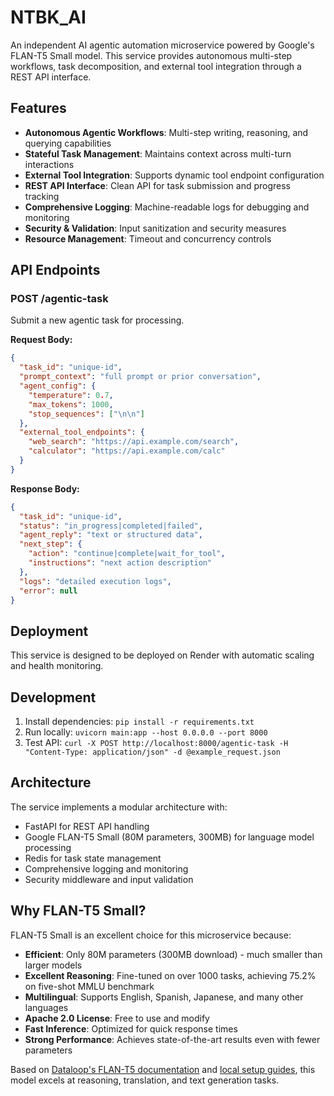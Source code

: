 # NTBK_AI

An independent AI agentic automation microservice powered by Google's FLAN-T5 Small model. This service provides autonomous multi-step workflows, task decomposition, and external tool integration through a REST API interface.

## Features

- **Autonomous Agentic Workflows**: Multi-step writing, reasoning, and querying capabilities
- **Stateful Task Management**: Maintains context across multi-turn interactions
- **External Tool Integration**: Supports dynamic tool endpoint configuration
- **REST API Interface**: Clean API for task submission and progress tracking
- **Comprehensive Logging**: Machine-readable logs for debugging and monitoring
- **Security & Validation**: Input sanitization and security measures
- **Resource Management**: Timeout and concurrency controls

## API Endpoints

### POST /agentic-task

Submit a new agentic task for processing.

**Request Body:**
```json
{
  "task_id": "unique-id",
  "prompt_context": "full prompt or prior conversation",
  "agent_config": {
    "temperature": 0.7,
    "max_tokens": 1000,
    "stop_sequences": ["\n\n"]
  },
  "external_tool_endpoints": {
    "web_search": "https://api.example.com/search",
    "calculator": "https://api.example.com/calc"
  }
}
```

**Response Body:**
```json
{
  "task_id": "unique-id",
  "status": "in_progress|completed|failed",
  "agent_reply": "text or structured data",
  "next_step": {
    "action": "continue|complete|wait_for_tool",
    "instructions": "next action description"
  },
  "logs": "detailed execution logs",
  "error": null
}
```

## Deployment

This service is designed to be deployed on Render with automatic scaling and health monitoring.

## Development

1. Install dependencies: `pip install -r requirements.txt`
2. Run locally: `uvicorn main:app --host 0.0.0.0 --port 8000`
3. Test API: `curl -X POST http://localhost:8000/agentic-task -H "Content-Type: application/json" -d @example_request.json`

## Architecture

The service implements a modular architecture with:
- FastAPI for REST API handling
- Google FLAN-T5 Small (80M parameters, 300MB) for language model processing
- Redis for task state management
- Comprehensive logging and monitoring
- Security middleware and input validation

## Why FLAN-T5 Small?

FLAN-T5 Small is an excellent choice for this microservice because:

- **Efficient**: Only 80M parameters (300MB download) - much smaller than larger models
- **Excellent Reasoning**: Fine-tuned on over 1000 tasks, achieving 75.2% on five-shot MMLU benchmark
- **Multilingual**: Supports English, Spanish, Japanese, and many other languages
- **Apache 2.0 License**: Free to use and modify
- **Fast Inference**: Optimized for quick response times
- **Strong Performance**: Achieves state-of-the-art results even with fewer parameters

Based on [Dataloop's FLAN-T5 documentation](https://dataloop.ai/library/model/google_flan-t5-small/) and [local setup guides](https://heidloff.net/article/running-llm-flan-t5-locally/), this model excels at reasoning, translation, and text generation tasks.
